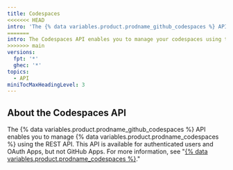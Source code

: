 ```yaml
---
title: Codespaces
<<<<<<< HEAD
intro: 'The {% data variables.product.prodname_github_codespaces %} API enables you to manage your codespaces using the REST API.'
=======
intro: The Codespaces API enables you to manage your codespaces using the REST API.
>>>>>>> main
versions:
  fpt: '*'
  ghec: '*'
topics:
  - API
miniTocMaxHeadingLevel: 3
---
```


## About the Codespaces API

The {% data variables.product.prodname_github_codespaces %} API enables you to manage {% data variables.product.prodname_codespaces %} using the REST API. This API is available for authenticated users and OAuth Apps, but not GitHub Apps. For more information, see "[{% data variables.product.prodname_codespaces %}](/codespaces)."
